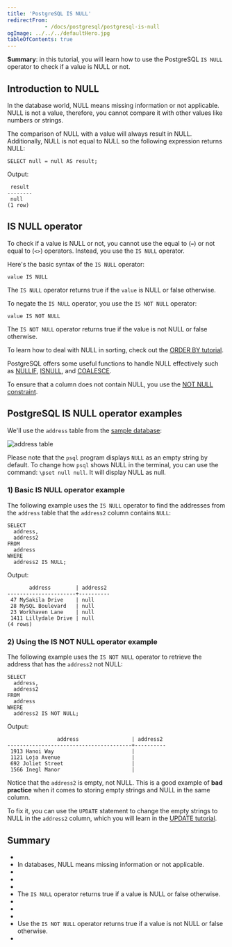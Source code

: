 ```yaml
---
title: 'PostgreSQL IS NULL'
redirectFrom: 
            - /docs/postgresql/postgresql-is-null
ogImage: ../../../defaultHero.jpg
tableOfContents: true
---
```



**Summary**: in this tutorial, you will learn how to use the PostgreSQL `IS NULL` operator to check if a value is NULL or not.





## Introduction to NULL





In the database world, NULL means missing information or not applicable. NULL is not a value, therefore, you cannot compare it with other values like numbers or strings.





The comparison of NULL with a value will always result in NULL. Additionally, NULL is not equal to NULL so the following expression returns NULL:





```
SELECT null = null AS result;
```





Output:





```
 result
--------
 null
(1 row)
```





## IS NULL operator





To check if a value is NULL or not, you cannot use the equal to (`=`) or not equal to (`<>`) operators. Instead, you use the `IS NULL` operator.





Here's the basic syntax of the `IS NULL` operator:





```
value IS NULL
```





The `IS NULL` operator returns true if the `value` is NULL or false otherwise.





To negate the `IS NULL` operator, you use the `IS NOT NULL` operator:





```
value IS NOT NULL
```





The `IS NOT NULL` operator returns true if the value is not NULL or false otherwise.





To learn how to deal with NULL in sorting, check out the [ORDER BY tutorial](/docs/postgresql/postgresql-order-by).





PostgreSQL offers some useful functions to handle NULL effectively such as [NULLIF](/docs/postgresql/postgresql-nullif/), [ISNULL](https://www.postgresqltutorial.com/postgresql-tutorial/postgresql-isnull/), and [COALESCE](https://www.postgresqltutorial.com/postgresql-tutorial/postgresql-coalesce).





To ensure that a column does not contain NULL, you use the [NOT NULL constraint](/docs/postgresql/postgresql-not-null-constraint).





## PostgreSQL IS NULL operator examples





We'll use the `address` table from the [sample database](https://www.postgresqltutorial.com/postgresql-getting-started/postgresql-sample-database/):





![address table](https://www.postgresqltutorial.com/wp-content/uploads/2018/12/address.png)





Please note that the `psql` program displays `NULL` as an empty string by default. To change how `psql` shows NULL in the terminal, you can use the command: `\pset null null`. It will display NULL as null.





### 1) Basic IS NULL operator example





The following example uses the `IS NULL` operator to find the addresses from the `address` table that the `address2` column contains `NULL`:





```
SELECT
  address,
  address2
FROM
  address
WHERE
  address2 IS NULL;
```





Output:





```
       address        | address2
----------------------+----------
 47 MySakila Drive    | null
 28 MySQL Boulevard   | null
 23 Workhaven Lane    | null
 1411 Lillydale Drive | null
(4 rows)
```





### 2) Using the IS NOT NULL operator example





The following example uses the `IS NOT NULL` operator to retrieve the address that has the `address2` not NULL:





```
SELECT
  address,
  address2
FROM
  address
WHERE
  address2 IS NOT NULL;
```





Output:





```
                address                 | address2
----------------------------------------+----------
 1913 Hanoi Way                         |
 1121 Loja Avenue                       |
 692 Joliet Street                      |
 1566 Inegl Manor                       |
```





Notice that the `address2` is empty, not NULL. This is a good example of **bad practice** when it comes to storing empty strings and NULL in the same column.





To fix it, you can use the `UPDATE` statement to change the empty strings to NULL in the `address2` column, which you will learn in the [UPDATE tutorial](/docs/postgresql/postgresql-update).





## Summary





- 
- In databases, NULL means missing information or not applicable.
- 
-
- 
- The `IS NULL` operator returns true if a value is NULL or false otherwise.
- 
-
- 
- Use the `IS NOT NULL` operator returns true if a value is not NULL or false otherwise.
- 


